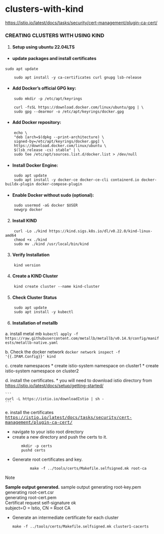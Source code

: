 # clusters-with-kind

https://istio.io/latest/docs/tasks/security/cert-management/plugin-ca-cert/

### CREATING CLUSTERS WITH USING KIND

1. #### Setup using ubuntu 22.04LTS

- #### update packages and install certificates
```
sudo apt update
```
```
    sudo apt install -y ca-certificates curl gnupg lsb-release
```

- #### Add Docker’s official GPG key:
```
    sudo mkdir -p /etc/apt/keyrings
```
```
    curl -fsSL https://download.docker.com/linux/ubuntu/gpg | \
    sudo gpg --dearmor -o /etc/apt/keyrings/docker.gpg
```

- #### Add Docker repository:
```
    echo \
    "deb [arch=$(dpkg --print-architecture) \
    signed-by=/etc/apt/keyrings/docker.gpg] \
    https://download.docker.com/linux/ubuntu \
    $(lsb_release -cs) stable" | \
    sudo tee /etc/apt/sources.list.d/docker.list > /dev/null
```

-  #### Install Docker Engine:
```
    sudo apt update
    sudo apt install -y docker-ce docker-ce-cli containerd.io docker-buildx-plugin docker-compose-plugin
```


- #### Enable Docker without sudo (optional):
```
    sudo usermod -aG docker $USER
    newgrp docker
```

2. #### Install KIND
```
    curl -Lo ./kind https://kind.sigs.k8s.io/dl/v0.22.0/kind-linux-amd64
    chmod +x ./kind
    sudo mv ./kind /usr/local/bin/kind
```

3. #### Verify Installation
```
    kind version
```

4. #### Create a KIND Cluster
```
    kind create cluster --name kind-cluster
```

5. #### Check Cluster Status
```
    sudo apt update
    sudo apt install -y kubectl
```

6. #### Installation of metallb
a. install metal mb
    ```
        kubectl apply -f https://raw.githubusercontent.com/metallb/metallb/v0.14.9/config/manifests/metallb-native.yaml
    ```

b.  Check the docker network
    ```
        docker network inspect -f '{{.IPAM.Config}}' kind
    ```

c.  create namespaces
    * create istio-system namespace on cluster1
    * create istio-system namespace on cluster2

d.  install the certificates.
    * you will need to download istio directory from
        https://istio.io/latest/docs/setup/getting-started/
    
    ```
    curl -L https://istio.io/downloadIstio | sh -
    ```
e. install the certificates <br>
    [<kbd>https://istio.io/latest/docs/tasks/security/cert-management/plugin-ca-cert/ </kbd>](https://istio.io/latest/docs/tasks/security/cert-management/plugin-ca-cert/)

- navigate to your istio root directory
- create a new directory and push the certs to it.
    ```
        mkdir -p certs
        pushd certs
    ```
- Generate root certificates and key.
    ```
            make -f ../tools/certs/Makefile.selfsigned.mk root-ca
    ```
> [!NOTE] 
> <b>Sample output generated.</b>
> sample output generating root-key.pem <br> generating root-cert.csr <br> generating root-cert.pem <br> 
> Certificat request self-signature ok <br> subject=O = Istio, CN = Root CA

- Generate an intermediate certificate for each cluster
    ```
    make -f ../tools/certs/Makefile.selfsigned.mk cluster1-cacerts
    ```
    

